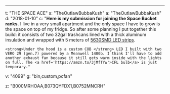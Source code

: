 ---
t: "THE SPACE ACE"
s: "TheOutlawBubbaKush"
a: "TheOutlawBubbaKush"
d: "2018-01-10"
c: "<strong>Here is my submission for joining the Space Bucket ranks.</strong> I live in a very small apartment and the only space I have to grow is the space on top of my fridge. So after some planning I put together this build: it consists of two 32gal trashcans lined with a thick aluminum insulation and wrapped with 5 meters of <a href='https://amzn.to/30TZOZn'>5630SMD LED strips</a>. 

    <strong>Under the hood is a custom COB </strong> LED I built with two VERO 29 (gen.7) powered by a Meanwell 1400b. I think I'll have to add another exhaust fan because it still gets warm inside with the lights on full. The <a href='https://amzn.to/3jMfTYw'>CFL bulb</a> is just temporary."
v: "4099"
g: "bin,custom,pcfan"

z: "B000MRHOAA,B073QYFDX1,B0752MNCRH"
